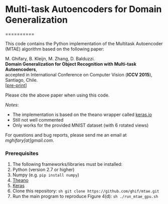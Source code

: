 # Multi-task Autoencoders for Domain Generalization
==========

This code contains the Python implementation of the Multitask Autoencoder (MTAE) algorithm based on the following paper:

M. Ghifary, B. Kleijn, M. Zhang, D. Balduzzi.<br/>
**Domain Generalization for Object Recognition with Multi-task Autoencoders**,<br/>
accepted in International Conference on Computer Vision (**ICCV 2015**), Santiago, Chile.<br/>
[[pre-print](http://arxiv.org/abs/1508.07680)]

Please cite the above paper when using this code.

_Notes_:
- The implementation is based on the theano wrapper called [keras.io](keras.io)
- Still not well commented
- Only works for the provided MNIST dataset (with 6 rotated views)

For questions and bug reports, please send me an email at _mghifary[at]gmail.com_.

### Prerequisites

1. The following frameworks/libraries must be installed:
  1. Python (version 2.7 or higher)
  2. Numpy (e.g. `pip install numpy`)
  3. [Theano](http://deeplearning.net/software/theano/)
  4. [Keras](keras.io)
2. Clone this repository: ```sh git clone https://github.com/ghif/mtae.git```
3. Run the main program to reproduce Figure 4(d): ```sh ./run_mtae_gpu.sh```
